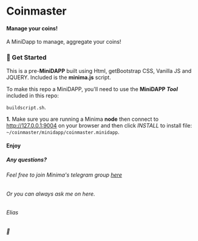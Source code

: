 # Coinmaster
#### Manage your coins!
 A MiniDapp to manage, aggregate your coins!

### :rocket: Get Started
This is a pre-**MiniDAPP** built using Html, getBootstrap CSS, Vanilla JS and JQUERY.  Included is the **minima.js** script.  

To make this repo a MiniDAPP, you'll need to use the **MiniDAPP *Tool*** included in this repo:

   `buildscript.sh`.

**1.** Make sure you are running a Minima **node** then connect to http://127.0.0.1:9004 on your browser and then click _INSTALL_ to install file:
  `~/coinmaster/minidapp/coinmaster.minidapp`.

#### Enjoy
##### Any questions?
###### Feel free to join Minima's telegram group [here](https://t.me/Minima_Global)
###### Or you can always ask me on here.
###### Elias 
###### :love_letter:

